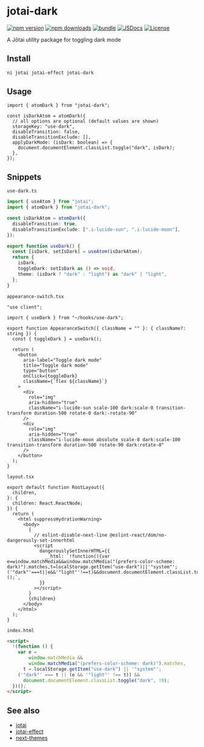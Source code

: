 # jotai-dark

[![npm version][npm-version-src]][npm-version-href]
[![npm downloads][npm-downloads-src]][npm-downloads-href]
[![bundle][bundle-src]][bundle-href]
[![JSDocs][jsdocs-src]][jsdocs-href]
[![License][license-src]][license-href]

A Jōtai utility package for toggling dark mode

## Install

```bash
ni jotai jotai-effect jotai-dark
```

## Usage

```tsx
import { atomDark } from "jotai-dark";

const isDarkAtom = atomDark({
  // all options are optional (default values are shown)
  storageKey: "use-dark",
  disableTransition: false,
  disableTransitionExclude: [],
  applyDarkMode: (isDark: boolean) => {
    document.documentElement.classList.toggle("dark", isDark);
  },
});
```

## Snippets

`use-dark.ts`

```ts
import { useAtom } from "jotai";
import { atomDark } from "jotai-dark";

const isDarkAtom = atomDark({
  disableTransition: true,
  disableTransitionExclude: [".i-lucide-sun", ".i-lucide-moon"],
});

export function useDark() {
  const [isDark, setIsDark] = useAtom(isDarkAtom);
  return {
    isDark,
    toggleDark: setIsDark as () => void,
    theme: (isDark ? "dark" : "light") as "dark" | "light",
  };
}
```

`appearance-switch.tsx`

```tsx
"use client";

import { useDark } from "~/hooks/use-dark";

export function AppearanceSwitch({ className = "" }: { className?: string }) {
  const { toggleDark } = useDark();

  return (
    <button
      aria-label="Toggle dark mode"
      title="Toggle dark mode"
      type="button"
      onClick={toggleDark}
      className={`flex ${className}`}
    >
      <div
        role="img"
        aria-hidden="true"
        className="i-lucide-sun scale-100 dark:scale-0 transition-transform duration-500 rotate-0 dark:-rotate-90"
      />
      <div
        role="img"
        aria-hidden="true"
        className="i-lucide-moon absolute scale-0 dark:scale-100 transition-transform duration-500 rotate-90 dark:rotate-0"
      />
    </button>
  );
}
```

`layout.tsx`

```tsx
export default function RootLayout({
  children,
}: {
  children: React.ReactNode;
}) {
  return (
    <html suppressHydrationWarning>
      <body>
        {
          // eslint-disable-next-line @eslint-react/dom/no-dangerously-set-innerhtml
          <script
            dangerouslySetInnerHTML={{
              __html: `!function(){var e=window.matchMedia&&window.matchMedia("(prefers-color-scheme: dark)").matches,t=localStorage.getItem("use-dark")||'"system"';('"dark"'===t||e&&'"light"'!==t)&&document.documentElement.classList.toggle("dark",!0)}();`,
            }}
          ></script>
        }
        {children}
      </body>
    </html>
  );
}
```

`index.html`

```html
<script>
  !(function () {
    var e =
        window.matchMedia &&
        window.matchMedia("(prefers-color-scheme: dark)").matches,
      t = localStorage.getItem("use-dark") || '"system"';
    ('"dark"' === t || (e && '"light"' !== t)) &&
      document.documentElement.classList.toggle("dark", !0);
  })();
</script>
```

## See also

- [jotai](https://github.com/pmndrs/jotai)
- [jotai-effect](https://github.com/jotaijs/jotai-effect)
- [next-themes](https://github.com/pacocoursey/next-themes)

<!-- Badges -->

[npm-version-src]: https://img.shields.io/npm/v/jotai-dark?style=flat&colorA=080f12&colorB=1fa669
[npm-version-href]: https://npmjs.com/package/jotai-dark
[npm-downloads-src]: https://img.shields.io/npm/dm/jotai-dark?style=flat&colorA=080f12&colorB=1fa669
[npm-downloads-href]: https://npmjs.com/package/jotai-dark
[bundle-src]: https://img.shields.io/bundlephobia/minzip/jotai-dark?style=flat&colorA=080f12&colorB=1fa669&label=minzip
[bundle-href]: https://bundlephobia.com/result?p=jotai-dark
[license-src]: https://img.shields.io/github/license/hyoban/jotai-dark.svg?style=flat&colorA=080f12&colorB=1fa669
[license-href]: https://github.com/hyoban/jotai-dark/blob/main/LICENSE
[jsdocs-src]: https://img.shields.io/badge/jsdocs-reference-080f12?style=flat&colorA=080f12&colorB=1fa669
[jsdocs-href]: https://www.jsdocs.io/package/jotai-dark
